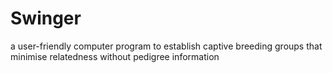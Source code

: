 # Swinger
a user-friendly computer program to establish captive breeding groups that minimise relatedness without pedigree information
